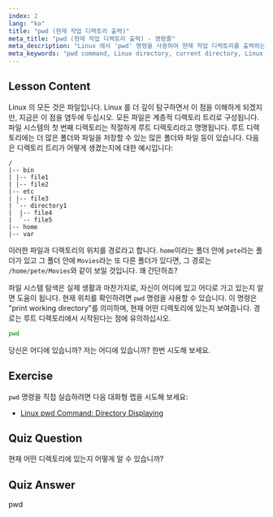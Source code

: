 ```yaml
---
index: 2
lang: "ko"
title: "pwd (현재 작업 디렉토리 출력)"
meta_title: "pwd (현재 작업 디렉토리 출력) - 명령줄"
meta_description: "Linux 에서 'pwd' 명령을 사용하여 현재 작업 디렉토리를 출력하는 방법을 배우세요. 초보자를 위한 Linux 파일 시스템 경로 및 탐색을 이해합니다."
meta_keywords: "pwd command, Linux directory, current directory, Linux path, Linux tutorial, beginner Linux, Linux guide"
---
```


## Lesson Content

Linux 의 모든 것은 파일입니다. Linux 를 더 깊이 탐구하면서 이 점을 이해하게 되겠지만, 지금은 이 점을 염두에 두십시오. 모든 파일은 계층적 디렉토리 트리로 구성됩니다. 파일 시스템의 첫 번째 디렉토리는 적절하게 루트 디렉토리라고 명명됩니다. 루트 디렉토리에는 더 많은 폴더와 파일을 저장할 수 있는 많은 폴더와 파일 등이 있습니다. 다음은 디렉토리 트리가 어떻게 생겼는지에 대한 예시입니다:

```plaintext
/
|-- bin
| |-- file1
| |-- file2
|-- etc
| |-- file3
| `-- directory1
|  |-- file4
|  `-- file5
|-- home
|-- var
```

이러한 파일과 디렉토리의 위치를 경로라고 합니다. `home`이라는 폴더 안에 `pete`라는 폴더가 있고 그 폴더 안에 `Movies`라는 또 다른 폴더가 있다면, 그 경로는 `/home/pete/Movies`와 같이 보일 것입니다. 꽤 간단하죠?

파일 시스템 탐색은 실제 생활과 마찬가지로, 자신이 어디에 있고 어디로 가고 있는지 알면 도움이 됩니다. 현재 위치를 확인하려면 `pwd` 명령을 사용할 수 있습니다. 이 명령은 "print working directory"를 의미하며, 현재 어떤 디렉토리에 있는지 보여줍니다. 경로는 루트 디렉토리에서 시작된다는 점에 유의하십시오.

```bash
pwd
```

당신은 어디에 있습니까? 저는 어디에 있습니까? 한번 시도해 보세요.

## Exercise

`pwd` 명령을 직접 실습하려면 다음 대화형 랩을 시도해 보세요:

- [Linux pwd Command: Directory Displaying](https://labex.io/ko/labs/linux-linux-pwd-command-directory-displaying-209734)

## Quiz Question

현재 어떤 디렉토리에 있는지 어떻게 알 수 있습니까?

## Quiz Answer

pwd
